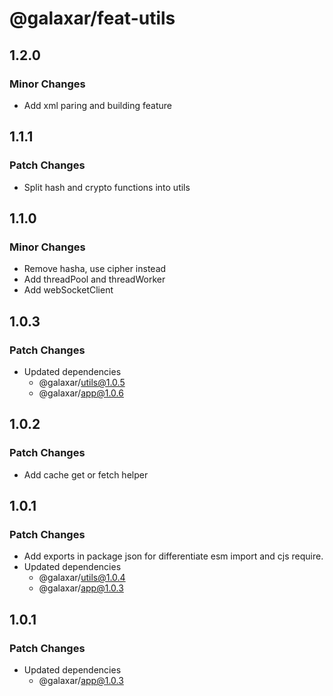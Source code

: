 # @galaxar/feat-utils

## 1.2.0

### Minor Changes

-   Add xml paring and building feature

## 1.1.1

### Patch Changes

-   Split hash and crypto functions into utils

## 1.1.0

### Minor Changes

- Remove hasha, use cipher instead
- Add threadPool and threadWorker
- Add webSocketClient

## 1.0.3

### Patch Changes

-   Updated dependencies
    -   @galaxar/utils@1.0.5
    -   @galaxar/app@1.0.6

## 1.0.2

### Patch Changes

-   Add cache get or fetch helper

## 1.0.1

### Patch Changes

-   Add exports in package json for differentiate esm import and cjs require.
-   Updated dependencies
    -   @galaxar/utils@1.0.4
    -   @galaxar/app@1.0.3

## 1.0.1

### Patch Changes

-   Updated dependencies
    -   @galaxar/app@1.0.3

